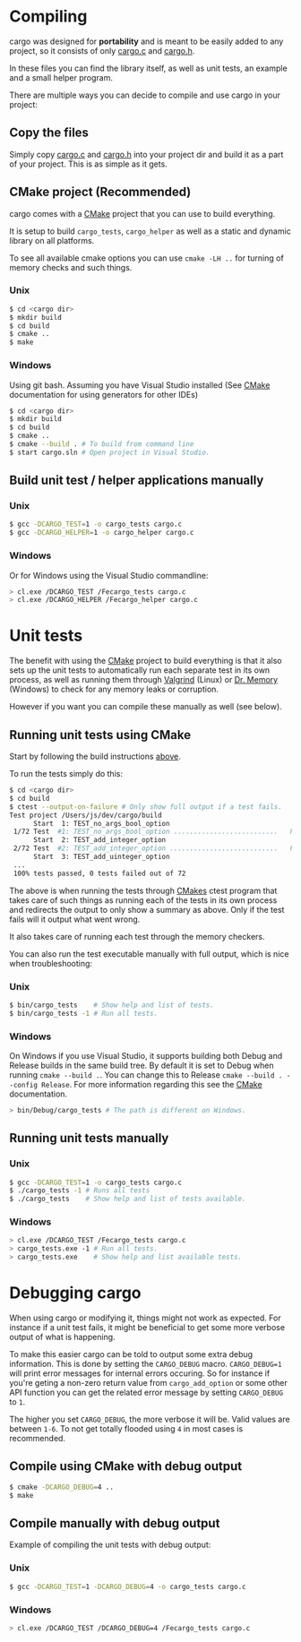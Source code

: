 Compiling
=========
cargo was designed for **portability** and is meant to be easily added to any project, so it consists of only [cargo.c][cargoc] and [cargo.h][cargoh].

In these files you can find the library itself, as well as unit tests, an example and a small helper program.

There are multiple ways you can decide to compile and use cargo in your project:

Copy the files
--------------
Simply copy [cargo.c][cargoc] and [cargo.h][cargoh] into your project dir and build it as a part of your project. This is as simple as it gets.

CMake project (Recommended)
---------------------------
cargo comes with a [CMake][cmake] project that you can use to build everything.

It is setup to build `cargo_tests`, `cargo_helper` as well as a static and dynamic library on all platforms.

To see all available cmake options you can use `cmake -LH ..` for turning of memory checks and such things.

### Unix

```bash
$ cd <cargo dir>
$ mkdir build
$ cd build
$ cmake ..
$ make
```

### Windows

Using git bash. Assuming you have Visual Studio installed (See [CMake][cmake] documentation for using generators for other IDEs)

```bash
$ cd <cargo dir>
$ mkdir build
$ cd build
$ cmake ..
$ cmake --build . # To build from command line
$ start cargo.sln # Open project in Visual Studio.
```

Build unit test / helper applications manually
----------------------------------------------

### Unix

```bash
$ gcc -DCARGO_TEST=1 -o cargo_tests cargo.c
$ gcc -DCARGO_HELPER=1 -o cargo_helper cargo.c
```

### Windows

Or for Windows using the Visual Studio commandline:

```bash
> cl.exe /DCARGO_TEST /Fecargo_tests cargo.c
> cl.exe /DCARGO_HELPER /Fecargo_helper cargo.c
```

Unit tests
==========
The benefit with using the [CMake][cmake] project to build everything is that it also sets up the unit tests to automatically run each separate test in its own process, as well as running them through [Valgrind][valgrind] (Linux) or [Dr. Memory][drmemory] (Windows) to check for any memory leaks or corruption.

However if you want you can compile these manually as well (see below).

Running unit tests using CMake
------------------------------
Start by following the build instructions [above](#cmake-project-recommended).

To run the tests simply do this:

```bash
$ cd <cargo dir>
$ cd build
$ ctest --output-on-failure # Only show full output if a test fails.
Test project /Users/js/dev/cargo/build
      Start  1: TEST_no_args_bool_option
 1/72 Test  #1: TEST_no_args_bool_option ..........................   Passed    0.01 sec
      Start  2: TEST_add_integer_option
 2/72 Test  #2: TEST_add_integer_option ...........................   Passed    0.00 sec
      Start  3: TEST_add_uinteger_option
 ...
 100% tests passed, 0 tests failed out of 72
```

The above is when running the tests through [CMakes][cmake] ctest program that takes care of such things as running each of the tests in its own process and redirects the output to only show a summary as above. Only if the test fails will it output what went wrong.

It also takes care of running each test through the memory checkers.

You can also run the test executable manually with full output, which is nice when troubleshooting:

### Unix

```bash
$ bin/cargo_tests    # Show help and list of tests.
$ bin/cargo_tests -1 # Run all tests.
```

### Windows

On Windows if you use Visual Studio, it supports building both Debug and Release builds in the same build tree. By default it is set to Debug when running `cmake --build .`. You can change this to Release `cmake --build . --config Release`. For more information regarding this see the [CMake][cmake] documentation.

```bash
> bin/Debug/cargo_tests # The path is different on Windows.
```

Running unit tests manually
---------------------------

### Unix

```bash
$ gcc -DCARGO_TEST=1 -o cargo_tests cargo.c
$ ./cargo_tests -1 # Runs all tests
$ ./cargo_tests    # Show help and list of tests available.
```

### Windows

```bash
> cl.exe /DCARGO_TEST /Fecargo_tests cargo.c
> cargo_tests.exe -1 # Run all tests.
> cargo_tests.exe    # Show help and list available tests.
```

Debugging cargo
===============
When using cargo or modifying it, things might not work as expected. For instance if a unit test fails, it might be beneficial to get some more verbose output of what is happening.

To make this easier cargo can be told to output some extra debug information. This is done by setting the `CARGO_DEBUG` macro. `CARGO_DEBUG=1` will print error messages for internal errors occuring. So for instance if you're geting a non-zero return value from `cargo_add_option` or some other API function you can get the related error message by setting `CARGO_DEBUG` to `1`.

The higher you set `CARGO_DEBUG`, the more verbose it will be. Valid values are between `1-6`. To not get totally flooded using `4` in most cases is recommended.

Compile using CMake with debug output
-------------------------------------

```bash
$ cmake -DCARGO_DEBUG=4 ..
$ make
```

Compile manually with debug output
----------------------------------
Example of compiling the unit tests with debug output:

### Unix

```bash
$ gcc -DCARGO_TEST=1 -DCARGO_DEBUG=4 -o cargo_tests cargo.c
```

### Windows

```bash
> cl.exe /DCARGO_TEST /DCARGO_DEBUG=4 /Fecargo_tests cargo.c
```



[cargoc]: https://github.com/JoakimSoderberg/cargo/blob/master/cargo.c
[cargoh]: https://github.com/JoakimSoderberg/cargo/blob/master/cargo.h
[cmake]: http://www.cmake.org/
[valgrind]: http://valgrind.org/
[drmemory]: http://drmemory.org/
